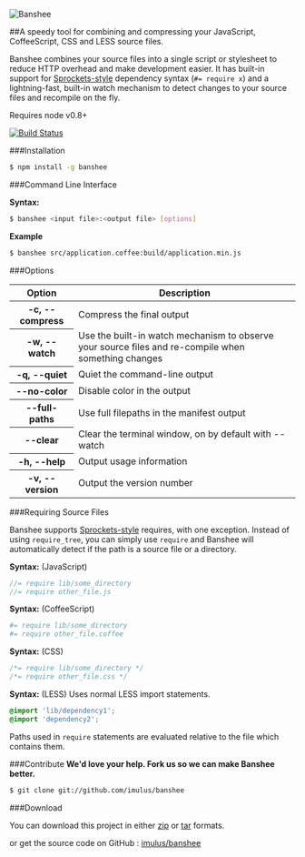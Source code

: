 ![Banshee](https://imulus.github.com/banshee/images/banshee-horizontal-lockup.png)

##A speedy tool for combining and compressing your JavaScript, CoffeeScript, CSS and LESS source files.

Banshee combines your source files into a single script or stylesheet to reduce HTTP overhead and make development easier. It has built-in support for <a href="https://github.com/sstephenson/sprockets">Sprockets-style</a> dependency syntax (`#= require x`) and a lightning-fast, built-in watch mechanism to detect changes to your source files and recompile on the fly.

Requires node v0.8+

[![Build Status](https://secure.travis-ci.org/imulus/banshee.png)](http://travis-ci.org/imulus/banshee)


###Installation

```bash
$ npm install -g banshee
```

###Command Line Interface

**Syntax:**

```bash
$ banshee <input file>:<output file> [options]
```

**Example**

```bash
$ banshee src/application.coffee:build/application.min.js
```


###Options

<table>
	<thead>
		<th>Option</th>
		<th>Description</th>
	</thead>
	<tbody>
		<tr>
			<th>-c, --compress</th>
			<td>Compress the final output</td>
		</tr>
		<tr>
			<th>-w, --watch</th>
			<td>Use the built-in watch mechanism to observe your source files and re-compile when something changes</td>
		</tr>
		<tr>
			<th>-q, --quiet</th>
			<td>Quiet the command-line output</td>
		</tr>
		<tr>
			<th>--no-color</th>
			<td>Disable color in the output</td>
		</tr>
		<tr>
			<th>--full-paths</th>
			<td>Use full filepaths in the manifest output</td>
		</tr>
		<tr>
			<th>--clear</th>
			<td>Clear the terminal window, on by default with --watch</td>
		</tr>
		<tr>
			<th>-h, --help</th>
			<td>Output usage information</td>
		</tr>
		<tr>
			<th>-v, --version</th>
			<td>Output the version number</td>
		</tr>
	</tbody>
</table>


###Requiring Source Files

Banshee supports [Sprockets-style](https://github.com/sstephenson/sprockets) requires, with one exception. Instead of using `require_tree`, you can simply use `require` and Banshee will automatically detect if the path is a source file or a directory.


**Syntax:** (JavaScript)

```javascript
//= require lib/some_directory
//= require other_file.js
```

**Syntax:** (CoffeeScript)

```coffee
#= require lib/some_directory
#= require other_file.coffee
```

**Syntax:** (CSS)
```css
/*= require lib/some_directory */
/*= require other_file.css */
```

**Syntax:** (LESS) Uses normal LESS import statements.
```css
@import 'lib/dependency1';
@import 'dependency2';
```

Paths used in `require` statements are evaluated relative to the file which contains them.


###Contribute
**We'd love your help. Fork us so we can make Banshee better.**

```bash
$ git clone git://github.com/imulus/banshee
```

###Download

You can download this project in either
[zip](http://github.com/imulus/banshee/zipball/master) or [tar](http://github.com/imulus/banshee/tarball/master) formats.

or get the source code on GitHub : [imulus/banshee](http://github.com/imulus/banshee)






